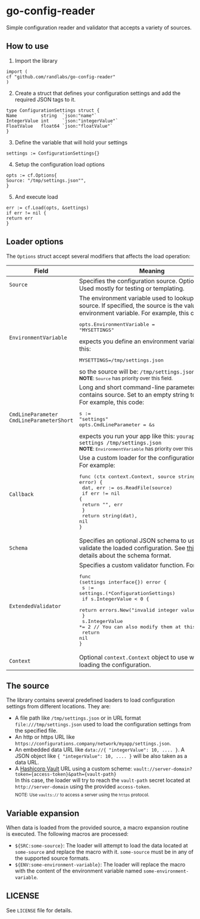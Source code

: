 # go-config-reader

Simple configuration reader and validator that accepts a variety of sources.

## How to use

1. Import the library

```golang
import (
cf "github.com/randlabs/go-config-reader"
)
```

2. Create a struct that defines your configuration settings and add the required JSON tags to it.

```golang
type ConfigurationSettings struct {
Name         string  `json:"name"`
IntegerValue int     `json:"integerValue"`
FloatValue   float64 `json:"floatValue"`
}
```

3. Define the variable that will hold your settings

```golang
settings := ConfigurationSettings{}
```

4. Setup the configuration load options

```golang
opts := cf.Options{
Source: "/tmp/settings.json"",
}
```

5. And execute load

```golang
err := cf.Load(opts, &settings)
if err != nil {
return err
}
```

## Loader options

The `Options` struct accept several modifiers that affects the load operation:

| Field                                            | Meaning                                                                                                                                                                                                                                                                                                                                                                                                                   |
|--------------------------------------------------|---------------------------------------------------------------------------------------------------------------------------------------------------------------------------------------------------------------------------------------------------------------------------------------------------------------------------------------------------------------------------------------------------------------------------|
| `Source`                                         | Specifies the configuration source. Optional.<br />Used mostly for testing or templating.                                                                                                                                                                                                                                                                                                                                 |
| `EnvironmentVariable`                            | The environment variable used to lookup for the source. If specified, the source is the value of the environment variable. For example, this code:<br /><pre>opts.EnvironmentVariable = "MYSETTINGS"</pre>expects you define an environment variable like this:<br /><pre>MYSETTINGS=/tmp/settings.json</pre>so the source will be: `/tmp/settings.json`<br /><sub>**NOTE**: `Source` has priority over this field.</sub> |
| `CmdLineParameter`<br />`CmdLineParameterShort`  | Long and short command-line parameters that contains source. Set to an empty string to disable. For example, this code:<br /><pre>s := "settings"<br />opts.CmdLineParameter = &s</pre>expects you run your app like this: `yourapp --settings /tmp/settings.json`<br /><sub>**NOTE**: `EnvironmentVariable` has priority over this field.                                                                                |
| `Callback`                                       | Use a custom loader for the configuration settings. For example:<br /><pre>func (ctx context.Context, source string) (string, error) {<br />        dat, err := os.ReadFile(source)<br />        if err != nil {<br />                return "", err<br />        }<br />        return string(dat), nil<br />}</pre>                                                                                                     | 
| `Schema`                                         | Specifies an optional JSON schema to use to validate the loaded configuration. See [this page](https://json-schema.org/) for details about the schema format.                                                                                                                                                                                                                                                             |
| `ExtendedValidator`                              | Specifies a custom validator function. For example:<br /><pre>func (settings interface{}) error {<br />        s := settings.(*ConfigurationSettings)<br />        if s.IntegerValue < 0 {<br />                return errors.New("invalid integer value")<br />        }<br />        s.IntegerValue *= 2 // You can also modify them at this stage<br />        return nil<br />}</pre>                                 |
| `Context`                                        | Optional `context.Context` object to use while loading the configuration.                                                                                                                                                                                                                                                                                                                                                 |

## The source

The library contains several predefined loaders to load configuration settings from different locations. They are:

* A file path like `/tmp/settings.json` or in URL format `file:///tmp/settings.json` used to load the configuration settings from the specified file.
* An http or https URL like `https://configurations.company/network/myapp/settings.json`.
* An embedded data URL like `data://{ "integerValue": 10, .... }`. A JSON object like `{ "integerValue": 10, .... }` will be also taken as a data URL.
* A [Hashicorp Vault](https://www.vaultproject.io/) URL using a custom scheme: `vault://server-domain?token={access-token}&path={vault-path}`<br />In this case, the loader will try to reach the `vault-path` secret located at `http://server-domain` using the provided `access-token`.<br /><sub>NOTE: Use `vaults://` to access a server using the `https` protocol.</sub>

## Variable expansion

When data is loaded from the provided source, a macro expansion routine is executed. The following macros are processed:

* `${SRC:some-source}`: The loader will attempt to load the data located at `some-source` and replace the macro with it. `some-source` must be in any of the supported source formats.
* `${ENV:some-environment-variable}`: The loader will replace the macro with the content of the environment variable named `some-environment-variable`.

## LICENSE

See `LICENSE` file for details.